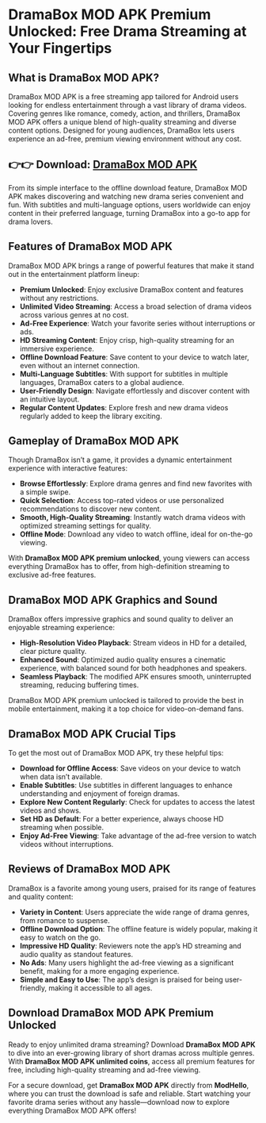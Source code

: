 # DramaBox MOD APK Premium Unlocked: Free Drama Streaming at Your Fingertips

## What is DramaBox MOD APK?

DramaBox MOD APK is a free streaming app tailored for Android users looking for endless entertainment through a vast library of drama videos. Covering genres like romance, comedy, action, and thrillers, DramaBox MOD APK offers a unique blend of high-quality streaming and diverse content options. Designed for young audiences, DramaBox lets users experience an ad-free, premium viewing environment without any cost.

## 👉👉 Download: [DramaBox MOD APK](https://modhello.com/dramabox/)

From its simple interface to the offline download feature, DramaBox MOD APK makes discovering and watching new drama series convenient and fun. With subtitles and multi-language options, users worldwide can enjoy content in their preferred language, turning DramaBox into a go-to app for drama lovers.

## Features of DramaBox MOD APK

DramaBox MOD APK brings a range of powerful features that make it stand out in the entertainment platform lineup:

- **Premium Unlocked**: Enjoy exclusive DramaBox content and features without any restrictions.
- **Unlimited Video Streaming**: Access a broad selection of drama videos across various genres at no cost.
- **Ad-Free Experience**: Watch your favorite series without interruptions or ads.
- **HD Streaming Content**: Enjoy crisp, high-quality streaming for an immersive experience.
- **Offline Download Feature**: Save content to your device to watch later, even without an internet connection.
- **Multi-Language Subtitles**: With support for subtitles in multiple languages, DramaBox caters to a global audience.
- **User-Friendly Design**: Navigate effortlessly and discover content with an intuitive layout.
- **Regular Content Updates**: Explore fresh and new drama videos regularly added to keep the library exciting.

## Gameplay of DramaBox MOD APK

Though DramaBox isn’t a game, it provides a dynamic entertainment experience with interactive features:

- **Browse Effortlessly**: Explore drama genres and find new favorites with a simple swipe.
- **Quick Selection**: Access top-rated videos or use personalized recommendations to discover new content.
- **Smooth, High-Quality Streaming**: Instantly watch drama videos with optimized streaming settings for quality.
- **Offline Mode**: Download any video to watch offline, ideal for on-the-go viewing.

With **DramaBox MOD APK premium unlocked**, young viewers can access everything DramaBox has to offer, from high-definition streaming to exclusive ad-free features.

## DramaBox MOD APK Graphics and Sound

DramaBox offers impressive graphics and sound quality to deliver an enjoyable streaming experience:

- **High-Resolution Video Playback**: Stream videos in HD for a detailed, clear picture quality.
- **Enhanced Sound**: Optimized audio quality ensures a cinematic experience, with balanced sound for both headphones and speakers.
- **Seamless Playback**: The modified APK ensures smooth, uninterrupted streaming, reducing buffering times.

DramaBox MOD APK premium unlocked is tailored to provide the best in mobile entertainment, making it a top choice for video-on-demand fans.

## DramaBox MOD APK Crucial Tips

To get the most out of DramaBox MOD APK, try these helpful tips:

- **Download for Offline Access**: Save videos on your device to watch when data isn’t available.
- **Enable Subtitles**: Use subtitles in different languages to enhance understanding and enjoyment of foreign dramas.
- **Explore New Content Regularly**: Check for updates to access the latest videos and shows.
- **Set HD as Default**: For a better experience, always choose HD streaming when possible.
- **Enjoy Ad-Free Viewing**: Take advantage of the ad-free version to watch videos without interruptions.

## Reviews of DramaBox MOD APK

DramaBox is a favorite among young users, praised for its range of features and quality content:

- **Variety in Content**: Users appreciate the wide range of drama genres, from romance to suspense.
- **Offline Download Option**: The offline feature is widely popular, making it easy to watch on the go.
- **Impressive HD Quality**: Reviewers note the app’s HD streaming and audio quality as standout features.
- **No Ads**: Many users highlight the ad-free viewing as a significant benefit, making for a more engaging experience.
- **Simple and Easy to Use**: The app’s design is praised for being user-friendly, making it accessible to all ages.

## Download DramaBox MOD APK Premium Unlocked

Ready to enjoy unlimited drama streaming? Download **DramaBox MOD APK** to dive into an ever-growing library of short dramas across multiple genres. With **DramaBox MOD APK unlimited coins**, access all premium features for free, including high-quality streaming and ad-free viewing.

For a secure download, get **DramaBox MOD APK** directly from **ModHello**, where you can trust the download is safe and reliable. Start watching your favorite drama series without any hassle—download now to explore everything DramaBox MOD APK offers!

